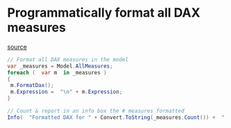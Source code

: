 # Programmatically format all DAX measures

[source](https://data-goblins.com/power-bi/format-all-dax/#format-all-things=)

```C# title="C# Macro - formats all DAX measures through API calls to daxformatter.com" linenums="1"
// Format all DAX measures in the model
var _measures = Model.AllMeasures;
foreach (  var m  in _measures )
{
 m.FormatDax();
 m.Expression =  "\n" + m.Expression;
}

// Count & report in an info box the # measures formatted
Info(  "Formatted DAX for " + Convert.ToString(_measures.Count()) +  " measures." );
```
